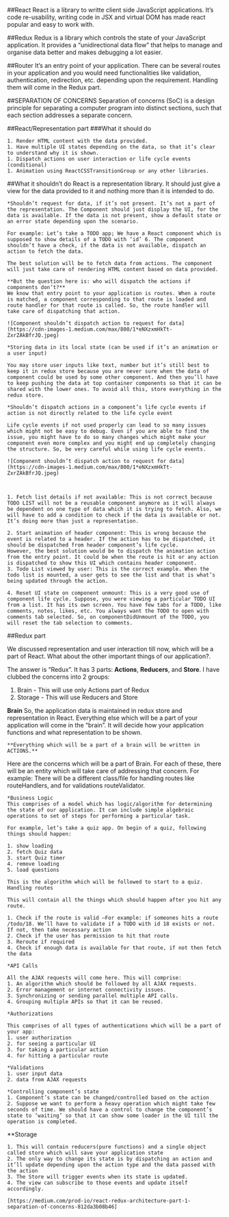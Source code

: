 ##React
React is a library to writte client side JavaScript applications. It’s code re-usability, writing code in JSX and virtual DOM has made react popular and easy to work with.

##Redux
Redux is a library which controls the state of your JavaScript application. It provides a “unidirectional data flow” that helps to manage and organise data better and makes debugging a lot easier.

##Router
It’s an entry point of your application. There can be several routes in your application and you would need functionalities like validation, authentication, redirection, etc. depending upon the requirement. Handling them will come in the Redux part.

##SEPARATION OF CONCERNS
Separation of concerns (SoC) is a design principle for separating a computer program into distinct sections, such that each section addresses a separate concern.

##React/Representation part
###What it should do

    1. Render HTML content with the data provided.
    1. Have multiple UI states depending on the data, so that it’s clear to understand why it is shown.
    1. Dispatch actions on user interaction or life cycle events (conditional)
    1. Animation using ReactCSSTransitionGroup or any other libraries.
	
##What it shouldn’t do
React is a representation library. It should just give a view for the data provided to it and nothing more than it is intended to do.

    *Shouldn’t request for data, if it’s not present. It’s not a part of the representation. The Component should just display the UI, for the data is available. If the data is not present, show a default state or an error state depending upon the scenario.

	For example: Let’s take a TODO app; We have a React component which is supposed to show details of a TODO with ‘id’ 6. The component shouldn’t have a check, if the data is not available, dispatch an action to fetch the data.

	The best solution will be to fetch data from actions. The component will just take care of rendering HTML content based on data provided.
	
	**But the question here is: who will dispatch the actions if components don’t?**
	We know that entry point to your application is routes. When a route is matched, a component corresponding to that route is loaded and route handler for that route is called. So, the route handler will take care of dispatching that action.
	
	![Component shouldn’t dispatch action to request for data](https://cdn-images-1.medium.com/max/800/1*eNXzxmHkTt-ZxrZAkBfrJQ.jpeg)

	*Storing data in its local state (can be used if it’s an animation or a user input)
	
	You may store user inputs like text, number but it’s still best to keep it in redux store because you are never sure when the data of component could be used by some other component. And then you’ll have to keep pushing the data at top container components so that it can be shared with the lower ones. To avoid all this, store everything in the redux store.
	
	*Shouldn’t dispatch actions in a component’s life cycle events if action is not directly related to the life cycle event
	
	Life cycle events if not used properly can lead to so many issues which might not be easy to debug. Even if you are able to find the issue, you might have to do so many changes which might make your component even more complex and you might end up completely changing the structure. So, be very careful while using life cycle events.
	
	![Component shouldn’t dispatch action to request for data](https://cdn-images-1.medium.com/max/800/1*eNXzxmHkTt-ZxrZAkBfrJQ.jpeg)
	
	
	
	1. Fetch list details if not available: This is not correct because TODO LIST will not be a reusable component anymore as it will always be dependent on one type of data which it is trying to fetch. Also, we will have to add a condition to check if the data is available or not. It’s doing more than just a representation.
	   
    2. Start animation of header component: This is wrong because the event is related to a header. If the action has to be dispatched, it should be dispatched from header component’s life cycle.
    However, the best solution would be to dispatch the animation action from the entry point. It could be when the route is hit or any action is dispatched to show this UI which contains header component.
    3. Todo List viewed by user: This is the correct example. When the todo list is mounted, a user gets to see the list and that is what’s being updated through the action.
	
    4. Reset UI state on component unmount: This is a very good use of component life cycle. Suppose, you were viewing a particular TODO UI from a list. It has its own screen. You have few tabs for a TODO, like comments, notes, likes, etc. You always want the TODO to open with comments tab selected. So, on componentDidUnmount of the TODO, you will reset the tab selection to comments.
	
##Redux part

We discussed representation and user interaction till now, which will be a part of React. What about the other important things of our application?.

The answer is “Redux”.
It has 3 parts: **Actions**, **Reducers**, and **Store**.
I have clubbed the concerns into 2 groups:

1. Brain - This will use only Actions part of Redux
1. Storage - This will use Reducers and Store

**Brain**
So, the application data is maintained in redux store and representation in React. Everything else which will be a part of your application will come in the “brain”. It will decide how your application functions and what representation to be shown.

    **Everything which will be a part of a brain will be written in ACTIONS.**
	
Here are the concerns which will be a part of Brain. For each of these, there will be an entity which will take care of addressing that concern. For example: There will be a different class/file for handling routes like routeHandlers, and for validations routeValidator.

    *Business Logic
    This comprises of a model which has logic/algorithm for determining the state of our application. It can include simple algebraic operations to set of steps for performing a particular task.

    For example, let’s take a quiz app. On begin of a quiz, following things should happen: 

    1. show loading 
    2. fetch Quiz data 
    3. start Quiz timer 
    4. remove loading
    5. load questions

    This is the algorithm which will be followed to start to a quiz.
    Handling routes
	
    This will contain all the things which should happen after you hit any route.
	
    1. Check if the route is valid —For example: if someones hits a route /todo/18. We’ll have to validate if a TODO with id 18 exists or not. If not, then take necessary action
    2. Check if the user has permission to hit that route
    3. Reroute if required
    4. Check if enough data is available for that route, if not then fetch the data
	
    *API Calls
	
    All the AJAX requests will come here. This will comprise:
    1. An algorithm which should be followed by all AJAX requests.
    2. Error management or internet connectivity issues.
    3. Synchronizing or sending parallel multiple API calls.
    4. Grouping multiple APIs so that it can be reused.
	
    *Authorizations
	
    This comprises of all types of authentications which will be a part of your app:
    1. user authorization
    2. for seeing a particular UI
    3. for taking a particular action
    4. for hitting a particular route
    
	*Validations
    1. user input data
    2. data from AJAX requests
	
    *Controlling component’s state
    1. Component’s state can be changed/controlled based on the action
    2. Suppose we want to perform a heavy operation which might take few seconds of time. We should have a control to change the component’s state to ‘waiting’ so that it can show some loader in the UI till the operation is completed.
	
**Storage

    1. This will contain reducers(pure functions) and a single object called store which will save your application state
    2. The only way to change its state is by dispatching an action and it’ll update depending upon the action type and the data passed with the action
    3. The Store will trigger events when its state is updated.
    4. The view can subscribe to those events and update itself accordingly.
	
	[https://medium.com/prod-io/react-redux-architecture-part-1-separation-of-concerns-812da3b08b46]